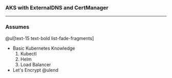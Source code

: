 ### AKS with ExternalDNS and CertManager

---

### Assumes

@ul[text-15 text-bold list-fade-fragments]
- Basic Kubernetes Knowledge
    1. Kubectl
    1. Helm
    1. Load Balancer
- Let's Encrypt
@ulend
